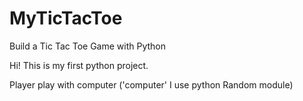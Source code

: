 # MyTicTacToe
Build a Tic Tac Toe Game with Python 

Hi! This is my first python project.

Player play with computer ('computer' I use python Random module)
